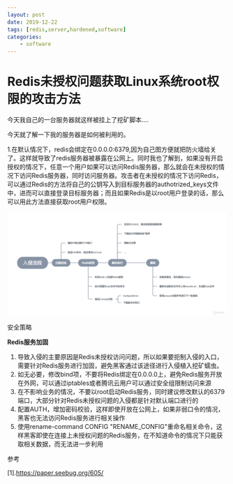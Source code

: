 ```yaml
---
layout: post
date: 2019-12-22
tags: [redis,server,hardened,software]
categories:
    - software
---
```


# Redis未授权问题获取Linux系统root权限的攻击方法

今天我自己的一台服务器就这样被挂上了挖矿脚本....

今天就了解一下我的服务器是如何被利用的。



1.在默认情况下，redis会绑定在0.0.0.0:6379,因为自己图方便就把防火墙给关了。这样就导致了redis服务器被暴露在公网上。同时我也了解到，如果没有开启授权的情况下，任意一个用户如果可以访问Redis服务器，那么就会在未授权的情况下访问Redis服务器，同时访问服务器。攻击者在未授权的情况下访问Redis，可以通过Redis的方法将自己的公钥写入到目标服务器的authotrized_keys文件中，进而可以直接登录目标服务器；而且如果Redis是以root用户登录的话，那么可以用此方法直接获取root用户权限。



![img](redis-hardened.png)

<!-- more -->




安全策略

**Redis服务加固**

1. 导致入侵的主要原因是Redis未授权访问问题，所以如果要扼制入侵的入口，需要针对Redis服务进行加固，避免黑客通过该途径进行入侵植入挖矿蠕虫。
2. 如无必要，修改bind项，不要将Redis绑定在0.0.0.0上，避免Redis服务开放在外网，可以通过iptables或者腾讯云用户可以通过安全组限制访问来源
3. 在不影响业务的情况，不要以root启动Redis服务，同时建议修改默认的6379端口，大部分针对Redis未授权问题的入侵都是针对默认端口进行的
4. 配置AUTH，增加密码校验，这样即使开放在公网上，如果非弱口令的情况，黑客也无法访问Redis服务进行相关操作
5. 使用rename-command CONFIG "RENAME_CONFIG"重命名相关命令，这样黑客即使在连接上未授权问题的Redis服务，在不知道命令的情况下只能获取相关数据，而无法进一步利用





参考

[1].https://paper.seebug.org/605/